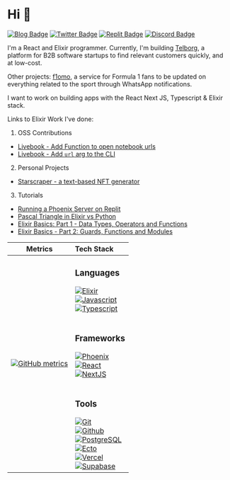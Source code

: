 # Hi 👋 

[![Blog Badge](https://img.shields.io/badge/-aar2dee2_programming_blog-orange?style=for-the-badge&labelColor=orange&logoColor=orange&link=https://aar2dee2.vercel.app/)](https://aar2dee2.vercel.app/)
[![Twitter Badge](https://img.shields.io/badge/-@aar2dee21-1ca0f1?style=flat&labelColor=white&logo=twitter&logoColor=1ca0f1&link=https://twitter.com/aar2dee21)](https://twitter.com/aar2dee21)
[![Replit Badge](https://img.shields.io/badge/-@aar2dee2-0c111c?style=flat&labelColor=white&logo=replit&logoColor=0c111c&link=https://replit.com/@aar2dee2)](https://replit.com/@aar2dee2)
[![Discord Badge](https://img.shields.io/badge/-@aar2dee2-4549ef?style=flat&labelColor=white&logo=discord&logoColor=4549ef&link=https://discordapp.com/users/779534893947289650/)](https://discordapp.com/users/779534893947289650/)

I'm a React and Elixir programmer. Currently, I'm building [Telborg](https://www.telborg.com/), a platform for B2B software startups to find relevant customers quickly, and at low-cost.

Other projects: [f1omo](https://www.f1omo.com/), a service for Formula 1 fans to be updated on everything related to the sport through WhatsApp notifications.

I want to work on building apps with the React Next JS, Typescript & Elixir stack. 

Links to Elixir Work I've done:

1. OSS Contributions
  - [Livebook - Add Function to open notebook urls](https://github.com/livebook-dev/livebook/pull/986)
  - [Livebook - Add `url` arg to the CLI](https://github.com/livebook-dev/livebook/pull/947)
2. Personal Projects
  - [Starscraper - a text-based NFT generator](https://github.com/aar2dee2/starscraper)
3. Tutorials
  - [Running a Phoenix Server on Replit](https://replit.com/talk/templates/Running-a-Phoenix-server-Elixir-on-Replit/143119)
  - [Pascal Triangle in Elixir vs Python](https://replit.com/talk/learn/Functional-Programming-Pascal-Triangle-in-Elixir-vs-OOP-in-Python/142432)
  - [Elixir Basics: Part 1 - Data Types, Operators and Functions](https://replit.com/talk/learn/Elixir-Basics-Part-1-Data-types-operators-functions/140488)
  - [Elixir Basics - Part 2: Guards, Functions and Modules](https://replit.com/talk/learn/Elixir-Basics-Part-2-Guards-Functions-and-Modules/142200)

| Metrics                             |          Tech Stack                 |
| :---------------------------------: | :--------------------------------- |
|[![GitHub metrics](https://metrics.lecoq.io/aar2dee2?languages=1&isocalendar=1&followup=1&pagespeed=1)](https://github.com/lowlighter/metrics) |<h3>Languages</h3> [![Elixir](https://img.shields.io/badge/Elixir-4B275F?style=for-the-badge&labelColor=white&logoColor=4b275f&logo=elixir)](https://elixir-lang.org/) <br/> [![Javascript](https://img.shields.io/badge/JavaScript-fbd70a?style=for-the-badge&labelColor=white&logo=javascript)](https://developer.mozilla.org/en-US/docs/Web/JavaScript) <br/> [![Typescript](https://img.shields.io/badge/Typescript-3178c6?style=for-the-badge&labelColor=white&logo=typescript)](https://www.typescriptlang.org/)  <br/><br/><h3>Frameworks</h3> [![Phoenix](https://img.shields.io/badge/Phoenix-ff6f61?style=for-the-badge&labelColor=white&logoColor=ff6f61&logo=phoenix)](https://phoenixframework.org/) <br/> [![React](https://img.shields.io/badge/React-4AB7DA?style=for-the-badge&labelColor=white&logoColor=4ab7da&logo=react)](https://reactjs.org/)  <br/> [![NextJS](https://img.shields.io/badge/NextJS-000?style=for-the-badge&labelColor=white&logoColor=000&logo=vercel)](https://nextjs.org/) <br/><br/><h3>Tools</h3> [![Git](https://img.shields.io/badge/-Git-ef351f?style=for-the-badge&labelColor=white&logoColor=ef351f&logo=git)](https://git-scm.com/) <br/> [![Github](https://img.shields.io/badge/-GitHub-121519?style=for-the-badge&labelColor=white&logoColor=121519&logo=github)](https://github.com/) <br/> [![PostgreSQL](https://img.shields.io/badge/-PostgreSQL-28537e?style=for-the-badge&labelColor=white&logoColor=28537e&logo=postgresql)](https://www.postgresql.org/) <br/> [![Ecto](https://img.shields.io/badge/-Ecto-67b635?style=for-the-badge&labelColor=white&logo=ecto)](https://hexdocs.pm/ecto/Ecto.html)  <br/> [![Vercel](https://img.shields.io/badge/Vercel-000?style=for-the-badge&labelColor=white&logoColor=000&logo=vercel)](https://vercel.com/)  <br/> [![Supabase](https://img.shields.io/badge/Supabase-2da765?style=for-the-badge&labelColor=white&logoColor=2da765&logo=supabase)](https://supabase.com/) |

<!---
aar2dee2/aar2dee2 is a ✨ special ✨ repository because its `README.md` (this file) appears on your GitHub profile.
You can click the Preview link to take a look at your changes.
--->
